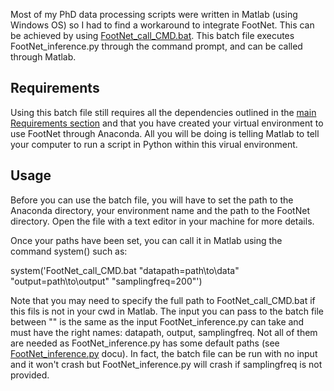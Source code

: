 Most of my PhD data processing scripts were written in Matlab (using Windows OS) so I had to find a workaround to integrate FootNet. This can be achieved by using [FootNet_call_CMD.bat](./FootNet_call_CMD.bat). This batch file executes FootNet_inference.py through the command prompt, and can be called through Matlab.

## Requirements

Using this batch file still requires all the dependencies outlined in the [main Requirements section](../README.md) and that you have created your virtual environment to use FootNet through Anaconda. All you will be doing is telling Matlab to tell your computer to run a script in Python within this virual environment.

## Usage

Before you can use the batch file, you will have to set the path to the Anaconda directory, your environment name and the path to the FootNet directory. Open the file with a text editor in your machine for more details.

Once your paths have been set, you can call it in Matlab using the command system() such as:

system('FootNet_call_CMD.bat "datapath=path\to\data" "output=path\to\output" "samplingfreq=200"')

Note that you may need to specify the full path to FootNet_call_CMD.bat if this fils is not in your cwd in Matlab. The input you can pass to the batch file between "" is the same as the input FootNet_inference.py can take and must have the right names: datapath, output, samplingfreq. Not all of them are needed as FootNet_inference.py has some default paths (see [FootNet_inference.py](../FootNet_inference.py) docu). In fact, the batch file can be run with no input and it won't crash but FootNet_inference.py will crash if samplingfreq is not provided.
